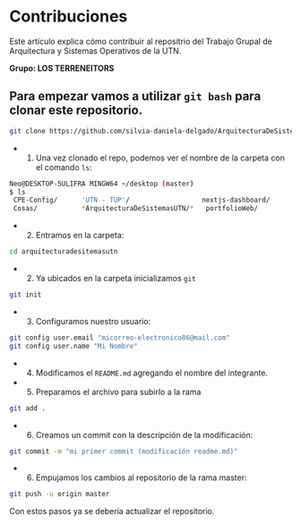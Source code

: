 # Contribuciones

Este artículo explica cómo contribuir al repositrio del Trabajo Grupal de Arquitectura y Sistemas Operativos de la UTN.

**Grupo: LOS TERRENEITORS**

## Para empezar vamos a utilizar `git bash` para clonar este repositorio.

```bash
git clone https://github.com/silvia-daniela-delgado/ArquitecturaDeSistemasUTN.git
```

- 1. Una vez clonado el repo, podemos ver el nombre de la carpeta con el comando `ls`:

```bash
Neo@DESKTOP-5ULIFRA MINGW64 ~/desktop (master)
$ ls
 CPE-Config/      'UTN - TUP'/                  nextjs-dashboard/
 Cosas/           *ArquitecturaDeSistemasUTN/*   portfolioWeb/
```

- 2. Entramos en la carpeta:

```bash
cd arquitecturadesitemasutn
```

- 2. Ya ubicados en la carpeta inicializamos `git`

```bash
git init
```

- 3. Configuramos nuestro usuario:

```bash
git config user.email "micorreo-electronico86@mail.com"
git config user.name "Mi Nombre"
```

- 4. Modificamos el `README.md` agregando el nombre del integrante.

- 5. Preparamos el archivo para subirlo a la rama

```bash
git add .
```

- 6. Creamos un commit con la descripción de la modificación:

```bash
git commit -m "mi primer commit (modificación readme.md)"
```

- 6. Empujamos los cambios al repositorio de la rama master:

```bash
git push -u origin master
```

Con estos pasos ya se debería actualizar el repositorio.



